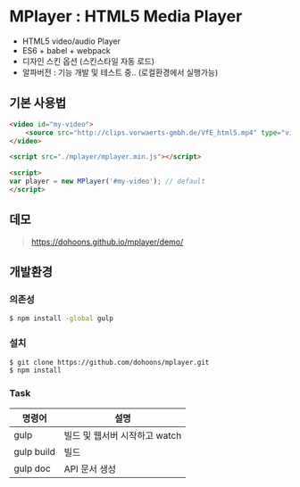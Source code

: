 # MPlayer : HTML5 Media Player
- HTML5 video/audio Player
- ES6 + babel + webpack
- 디자인 스킨 옵션 (스킨스타일 자동 로드)
- 알파버전 : 기능 개발 및 테스트 중.. (로컬환경에서 실행가능)

## 기본 사용법
``` html
<video id="my-video">
	<source src="http://clips.vorwaerts-gmbh.de/VfE_html5.mp4" type="video/mp4">
</video>

<script src="./mplayer/mplayer.min.js"></script>

<script>
var player = new MPlayer('#my-video'); // default
</script>
```
## 데모
> https://dohoons.github.io/mplayer/demo/


## 개발환경
### 의존성
``` sh
$ npm install -global gulp
```
### 설치
``` sh
$ git clone https://github.com/dohoons/mplayer.git
$ npm install
```
### Task
| 명령어 | 설명 |
| ------ | ----------- |
| gulp   | 빌드 및 웹서버 시작하고 watch |
| gulp build | 빌드 |
| gulp doc    | API 문서 생성 |